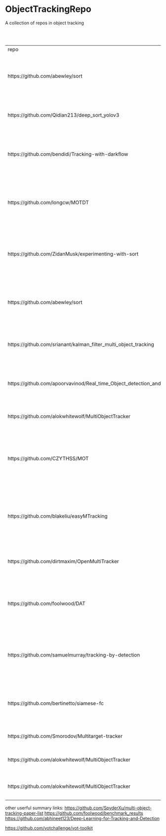# ObjectTrackingRepo
A collection of repos in object tracking

<table>
    <tr>
        <td>repo</td>
        <td>functions</td>
        <td>comments</td>
    </tr>
    <tr>
        <td>https://github.com/abewley/sort</td>
        <td>A simple online and realtime tracking algorithm for 2D multiple object tracking in video sequences.</td>
        <td>sort</td>
    </tr>
    <tr>
        <td>https://github.com/Qidian213/deep_sort_yolov3</td>
        <td>Real-time Multi-person tracker using YOLO v3 and deep_sort with tensorflow</td>
        <td>deepsort,yolov3</td>
    </tr>
    <tr>
        <td>https://github.com/bendidi/Tracking-with-darkflow</td>
        <td>A simple online and realtime tracking algorithm for 2D multiple object tracking in video sequences.</td>
        <td>deepsort, yolov2</td>
    </tr>
    <tr>
        <td>https://github.com/longcw/MOTDT</td>
        <td>Real-time Multiple People Tracking with Deeply Learned Candidate Selection and Person Re-identification</td>
        <td>to view</td>
    </tr>
    <tr>
        <td>https://github.com/ZidanMusk/experimenting-with-sort</td>
        <td>Experimenting with sort different classical tracking algorithms for real time multiple object tracking (MOT)</td>
        <td>sort</td>
    </tr>
    <tr>
        <td>https://github.com/abewley/sort</td>
        <td>A simple online and realtime tracking algorithm for 2D multiple object tracking in video sequences.</td>
        <td>sort,kalman+dlib</td>
    </tr>
    <tr>
        <td>https://github.com/srianant/kalman_filter_multi_object_tracking</td>
        <td>Multiple object tracking using Kalman Filter and Hungarian Algorithm - OpenCV</td>
        <td>to view</td>
    </tr>
    <tr>
        <td>https://github.com/apoorvavinod/Real_time_Object_detection_and_tracking</td>
        <td>YOLOv2 and MobileNet_SSD detection algorithms used along with KCF object tracker</td>
        <td>KCF,yolov2/mobilenet-ssd</td>
    </tr>
    <tr>
        <td>https://github.com/alokwhitewolf/MultiObjectTracker</td>
        <td>Advanced multiple object tracker using dlib and OpenCV.</td>
        <td>to view</td>
    </tr>
    <tr>
        <td>https://github.com/CZYTHSS/MOT</td>
        <td>This repository contains code for Simple Online and Realtime Tracking with a Deep Association Metric (Deep SORT). </td>
        <td>deepsort</td>
    </tr>
    <tr>
        <td>https://github.com/blakeliu/easyMTracking</td>
        <td>Detection by yolov2, calman filter predict motion trajectory, and build assignment problem sovled by Hungarian algorithm</td>
        <td>good</td>
    </tr>
    <tr>
        <td>https://github.com/dirtmaxim/OpenMultiTracker</td>
        <td>Tracker that uses computer vision methods to track players on the hockey field</td>
        <td>to view</td>
    </tr>
    <tr>
        <td>https://github.com/foolwood/DAT</td>
        <td>This is a C++ reimplementation of algorithm presented in "In Defense of Color-based Model-free Tracking." . </td>
        <td>to view</td>
    </tr>
    <tr>
        <td>https://github.com/samuelmurray/tracking-by-detection</td>
        <td>Code for my master thesis, titled "Real-Time Multiple Object Tracking: A Study on the Importance of Speed".</td>
        <td> C++SORT</td>
    </tr>
    <tr>
        <td>https://github.com/bertinetto/siamese-fc</td>
        <td>Arbitrary object tracking at 50-100 FPS with Fully Convolutional Siamese networks. </td>
        <td>siamese-fc</td>
    </tr>
        <tr>
        <td>https://github.com/Smorodov/Multitarget-tracker</td>
        <td>Multitarget (multiple objects) tracker</td>
        <td>good engineering!</td>
    </tr>
        <tr>
        <td>https://github.com/alokwhitewolf/MultiObjectTracker</td>
        <td>Advanced multiple object tracker using dlib and OpenCV.</td>
        <td>to view</td>
    </tr>
        <tr>
        <td>https://github.com/alokwhitewolf/MultiObjectTracker</td>
        <td>Advanced multiple object tracker using dlib and OpenCV.</td>
        <td>to view</td>
    </tr>
</table>



other userful summary links:
https://github.com/SpyderXu/multi-object-tracking-paper-list
https://github.com/foolwood/benchmark_results
https://github.com/abhineet123/Deep-Learning-for-Tracking-and-Detection

https://github.com/votchallenge/vot-toolkit
